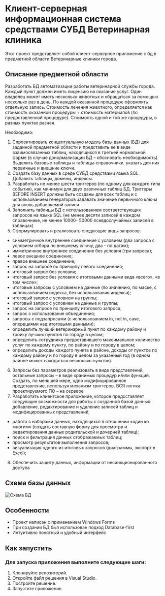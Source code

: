 # Клиент-серверная информационная система средствами СУБД Ветеринарная клиника
Этот проект представляет собой клиент-серверное приложение с бд в предметной области Ветеринарные клиники города.

## Описание предметной области

Разработать БД автоматизации работы ветеринарной службы города. Каждый пункт должен иметь лицензию на оказание услуг.
Один владелец может иметь несколько животных и обращаться за помощью несколько раз в день. По каждой оказанной процедуре оформлять отдельную запись. Стоимость лечения животного, определяется как стоимость оказанной процедуры + стоимость материалов (по предоставленной процедуре). Стоимость одной и той же процедуры, в разных пунктах разная.

Необходимо:
1. Спроектировать концептуальную модель базы данных (БД) для заданной предметной области и представить ее в виде взаимосвязанных таблиц, находящихся в третьей нормальной форме (в случае донормализации БД – обосновать необходимость). Выделить базовые таблицы и таблицы-справочники, указать для них первичные и внешние ключи.
2. Создать базу данных в среде СУБД средствами языка SQL. Добавить таблицы, домены, индексы.
3. Разработать не менее шести триггеров (по одному для каждого типа события), как минимум для двух различных таблиц БД. Триггеры BEFORE INSERT должны быть созданы для всех таблиц и с использованием генераторов задавать значение первичного ключа для вновь добавляемой записи.
4. Заполнить таблицы БД с использованием соответствующих запросов на языке SQL (не менее десяти записей в каждом справочнике, не менее 10000- 50000 псевдослучайных записей в таблицах)
5. Сформулировать и реализовать следующие виды запросов:
- симметричное внутреннее соединение с условием (два запроса с условием отбора по внешнему ключу, два – по датам);
- имметричное внутреннее соединение без условия (три запроса);
- левое внешнее соединение;
- правое внешнее соединение;
- запрос на запросе по принципу левого соединения;
- итоговый запрос без условия;
- итоговый запрос без условия с итоговыми данными вида «всего», «в том числе»;
- итоговые запросы с условием на данные (по значению, по маске, с использованием индекса, без использования индекса);
- итоговый запрос с условием на группы;
- итоговый запрос с условием на данные и группы;
- запрос на запросе по принципу итогового запроса;
- запрос с использование объединения;
- запросы с подзапросами (с использованием in, not in, case, операциями над итоговыми данными);
- определить лучший ветеринарный пункт по каждому району и тройку лучших пунктов по городу в целом;
- определить сотрудника предоставившего максимальное количество услуг по каждому пункту,  по району и по городу в целом;
- определить доходы каждого пункта в районе, доходы от пунктов по каждому району и по городу в целом за указанный год (в одном районе может находиться несколько пунктов).
6. Запросы без параметров реализовать в виде представлений, остальные запросы – в виде хранимых процедур и/или функций. Создать, по меньшей мере, одно модифицированное представление, используя механизм триггеров. ВСЯ логика проектируемого ПО – на сервере
7. Разработать клиентское приложение, которое предоставляет следующие возможности для работы с созданной базой данных:
добавление, редактирование и удаление записей таблиц и модифицированных представлений;
- работа с наборами данных, находящихся в отношении «один ко многим» (создать составную форму для просмотра и редактирования данных родительской и дочерней таблиц);
- поиск и фильтрация данных отображаемых таблиц;
- просмотр результатов выполнения запросов;
- визуализация одного из итоговых запросов (диаграммы, экспорт в Excel);
8. Обеспечить защиту данных, информации от несанкционированного доступа

## Схема базы данных
![Схема БД](https://github.com/McConderEz/VeterinaryClinic/assets/59931307/b5f8672f-0ad9-4b13-aa5f-c24cb77cf5f1)

## Особенности
- Проект написан с применением Windows Forms
- При создании БД был использован подход Database-first
- Интуитивно понятный и удобный интерфейс

## Как запустить
### Для запуска приложения выполните следующие шаги:

1. Клонируйте репозиторий.
2. Откройте файл решения в Visual Studio.
3. Постройте решение.
4. Запустите приложение.
